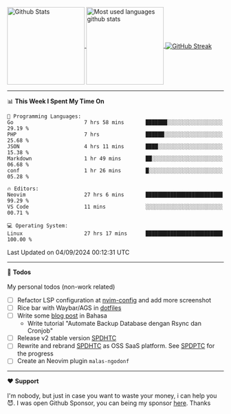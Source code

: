 <a href="https://github.com/anuraghazra/github-readme-stats">
  <img 
        height=180
        align="center" 
        src="https://github-readme-stats.vercel.app/api?username=rizkyilhampra&rank_icon=github&show_icons=true&theme=catppuccin_mocha&hide_border=true&include_all_commits=true&count_private=true&card_width=270" 
        alt="Github Stats" 
    />
</a>
<a href="https://github.com/anuraghazra/github-readme-stats">
  <img 
        height=180
        align="center" 
        src="https://github-readme-stats.vercel.app/api/top-langs/?username=rizkyilhampra&layout=compact&theme=catppuccin_mocha&hide_border=true&langs_count=8" 
        alt="Most used languages github stats" 
    />
</a>
<a href="https://git.io/streak-stats"><img src="https://streak-stats.demolab.com?user=rizkyilhampra&theme=catppuccin-mocha&hide_border=true" align="center" alt="GitHub Streak" /></a>

---

<!--START_SECTION:waka-->
📊 **This Week I Spent My Time On** 

```text
💬 Programming Languages: 
Go                       7 hrs 58 mins       ███████░░░░░░░░░░░░░░░░░░   29.19 % 
PHP                      7 hrs               ██████░░░░░░░░░░░░░░░░░░░   25.68 % 
JSON                     4 hrs 11 mins       ████░░░░░░░░░░░░░░░░░░░░░   15.38 % 
Markdown                 1 hr 49 mins        ██░░░░░░░░░░░░░░░░░░░░░░░   06.68 % 
conf                     1 hr 26 mins        █░░░░░░░░░░░░░░░░░░░░░░░░   05.28 % 

🔥 Editors: 
Neovim                   27 hrs 6 mins       █████████████████████████   99.29 % 
VS Code                  11 mins             ░░░░░░░░░░░░░░░░░░░░░░░░░   00.71 % 

💻 Operating System: 
Linux                    27 hrs 17 mins      █████████████████████████   100.00 % 
```


 Last Updated on 04/09/2024 00:12:31 UTC
<!--END_SECTION:waka-->

---

📒 **Todos**
<br>
<br>
My personal todos (non-work related)
- [ ] Refactor LSP configuration at [nvim-config](https://github.com/rizkyilhampra/nvim-config) and add more screenshot
- [ ] Rice bar with Waybar/AGS in [dotfiles](https://github.com/rizkyilhampra/dotfilesv2)
- [ ] Write some [blog post](https://github.com/rizkyilhampra/rizkyilhampra.github.io) in Bahasa
  - Write tutorial "Automate Backup Database dengan Rsync dan Cronjob"
- [ ] Release v2 stable version [SPDHTC](https://github.com/rizkyilhampra/spdhtc)
- [ ] Rewrite and rebrand [SPDHTC](https://github.com/rizkyilhampra/spdhtc) as OSS SaaS platform. See [SPDPTC](https://github.com/SPDPTC/SPDPTC) for the progress
- [ ] Create an Neovim plugin `malas-ngodonf`

---

♥️  **Support**
<br>
<br>
I'm nobody, but just in case you want to waste your money, i can help you 😈. I was open Github Sponsor, you can being my sponsor [here](https://github.com/sponsors/rizkyilhampra). Thanks

